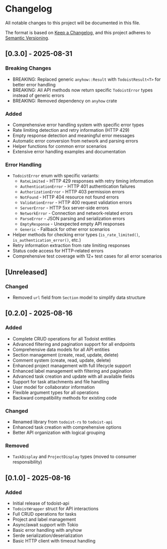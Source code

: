 # Changelog

All notable changes to this project will be documented in this file.

The format is based on [Keep a Changelog](https://keepachangelog.com/en/1.0.0/),
and this project adheres to [Semantic Versioning](https://semver.org/spec/v2.0.0.html).

## [0.3.0] - 2025-08-31

### Breaking Changes
- BREAKING: Replaced generic `anyhow::Result` with `TodoistResult<T>` for better error handling
- BREAKING: All API methods now return specific `TodoistError` types instead of generic errors
- BREAKING: Removed dependency on `anyhow` crate

### Added
- Comprehensive error handling system with specific error types
- Rate limiting detection and retry information (HTTP 429)
- Empty response detection and meaningful error messages
- Automatic error conversion from network and parsing errors
- Helper functions for common error scenarios
- Extensive error handling examples and documentation

### Error Handling
- `TodoistError` enum with specific variants:
  - `RateLimited` - HTTP 429 responses with retry timing information
  - `AuthenticationError` - HTTP 401 authentication failures
  - `AuthorizationError` - HTTP 403 permission errors
  - `NotFound` - HTTP 404 resource not found errors
  - `ValidationError` - HTTP 400 request validation errors
  - `ServerError` - HTTP 5xx server-side errors
  - `NetworkError` - Connection and network-related errors
  - `ParseError` - JSON parsing and serialization errors
  - `EmptyResponse` - Unexpected empty API responses
  - `Generic` - Fallback for other error scenarios
- Helper methods for checking error types (`is_rate_limited()`, `is_authentication_error()`, etc.)
- Retry information extraction from rate limiting responses
- Status code access for HTTP-related errors
- Comprehensive test coverage with 12+ test cases for all error scenarios

## [Unreleased]

### Changed
- Removed `url` field from `Section` model to simplify data structure

## [0.2.0] - 2025-08-16

### Added
- Complete CRUD operations for all Todoist entities
- Advanced filtering and pagination support for all endpoints
- Comprehensive data models for all API entities
- Section management (create, read, update, delete)
- Comment system (create, read, update, delete)
- Enhanced project management with full lifecycle support
- Enhanced label management with filtering and pagination
- Advanced task creation and update with all available fields
- Support for task attachments and file handling
- User model for collaborator information
- Flexible argument types for all operations
- Backward compatibility methods for existing code

### Changed
- Renamed library from `todoist-rs` to `todoist-api`
- Enhanced task creation with comprehensive options
- Better API organization with logical grouping

### Removed
- `TaskDisplay` and `ProjectDisplay` types (moved to consumer responsibility)

## [0.1.0] - 2025-08-16

### Added
- Initial release of todoist-api
- `TodoistWrapper` struct for API interactions
- Full CRUD operations for tasks
- Project and label management
- Async/await support with Tokio
- Basic error handling with anyhow
- Serde serialization/deserialization
- Basic HTTP client with timeout handling
